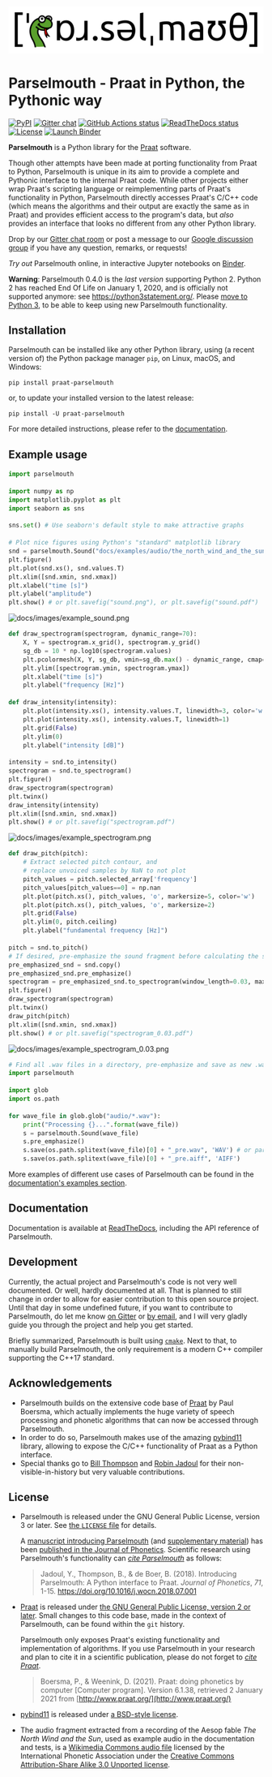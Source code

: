 ![Parselmouth](docs/images/logo-full.png)
# Parselmouth - Praat in Python, the Pythonic way

[![PyPI](https://img.shields.io/pypi/v/praat-parselmouth.svg)](https://pypi.org/project/praat-parselmouth/)
[![Gitter chat](https://img.shields.io/gitter/room/PraatParselmouth/Lobby.svg?logo=gitter&logoColor=fff&colorB=51bb9b)](https://gitter.im/PraatParselmouth/Lobby)
[![GitHub Actions status](https://img.shields.io/github/actions/workflow/status/YannickJadoul/Parselmouth/ci.yml?branch=master&logo=github)](https://github.com/YannickJadoul/Parselmouth/actions?query=workflow:CI+branch:master)
[![ReadTheDocs status](https://img.shields.io/readthedocs/parselmouth.svg?logo=read-the-docs&logoColor=fff)](https://parselmouth.readthedocs.io/en/latest/)
[![License](https://img.shields.io/pypi/l/praat-parselmouth.svg)](https://github.com/YannickJadoul/Parselmouth/blob/master/LICENSE)
[![Launch Binder](https://mybinder.org/badge_logo.svg)](https://mybinder.org/v2/gh/YannickJadoul/Parselmouth/master?urlpath=lab%2Ftree%2Fdocs%2Fexamples)

**Parselmouth** is a Python library for the [Praat](http://www.praat.org) software.

Though other attempts have been made at porting functionality from Praat to Python, Parselmouth is unique in its aim to provide a complete and Pythonic interface to the internal Praat code. While other projects either wrap Praat's scripting language or reimplementing parts of Praat's functionality in Python, Parselmouth directly accesses Praat's C/C++ code (which means the algorithms and their output are exactly the same as in Praat) and provides efficient access to the program's data, but *also* provides an interface that looks no different from any other Python library.

Drop by our [Gitter chat room](https://gitter.im/PraatParselmouth/Lobby) or post a message to our [Google discussion group](https://groups.google.com/d/forum/parselmouth) if you have any question, remarks, or requests!

*Try out* Parselmouth online, in interactive Jupyter notebooks on [Binder](https://mybinder.org/v2/gh/YannickJadoul/Parselmouth/master?urlpath=lab%2Ftree%2Fdocs%2Fexamples).

**Warning**: Parselmouth 0.4.0 is the *last version* supporting Python 2. Python 2 has reached End Of Life on January 1, 2020, and is officially not supported anymore: see https://python3statement.org/. Please [move to Python 3](https://docs.python.org/3/howto/pyporting.html), to be able to keep using new Parselmouth functionality.

## Installation
Parselmouth can be installed like any other Python library, using (a recent version of) the Python package manager `pip`, on Linux, macOS, and Windows:
```
pip install praat-parselmouth
```
or, to update your installed version to the latest release:
```
pip install -U praat-parselmouth
```

For more detailed instructions, please refer to the [documentation](https://parselmouth.readthedocs.io/en/stable/installation.html).

## Example usage
```Python
import parselmouth

import numpy as np
import matplotlib.pyplot as plt
import seaborn as sns

sns.set() # Use seaborn's default style to make attractive graphs

# Plot nice figures using Python's "standard" matplotlib library
snd = parselmouth.Sound("docs/examples/audio/the_north_wind_and_the_sun.wav")
plt.figure()
plt.plot(snd.xs(), snd.values.T)
plt.xlim([snd.xmin, snd.xmax])
plt.xlabel("time [s]")
plt.ylabel("amplitude")
plt.show() # or plt.savefig("sound.png"), or plt.savefig("sound.pdf")
```
![docs/images/example_sound.png](docs/images/example_sound.png)
```Python
def draw_spectrogram(spectrogram, dynamic_range=70):
    X, Y = spectrogram.x_grid(), spectrogram.y_grid()
    sg_db = 10 * np.log10(spectrogram.values)
    plt.pcolormesh(X, Y, sg_db, vmin=sg_db.max() - dynamic_range, cmap='afmhot')
    plt.ylim([spectrogram.ymin, spectrogram.ymax])
    plt.xlabel("time [s]")
    plt.ylabel("frequency [Hz]")

def draw_intensity(intensity):
    plt.plot(intensity.xs(), intensity.values.T, linewidth=3, color='w')
    plt.plot(intensity.xs(), intensity.values.T, linewidth=1)
    plt.grid(False)
    plt.ylim(0)
    plt.ylabel("intensity [dB]")

intensity = snd.to_intensity()
spectrogram = snd.to_spectrogram()
plt.figure()
draw_spectrogram(spectrogram)
plt.twinx()
draw_intensity(intensity)
plt.xlim([snd.xmin, snd.xmax])
plt.show() # or plt.savefig("spectrogram.pdf")
```
![docs/images/example_spectrogram.png](docs/images/example_spectrogram.png)
```Python
def draw_pitch(pitch):
    # Extract selected pitch contour, and
    # replace unvoiced samples by NaN to not plot
    pitch_values = pitch.selected_array['frequency']
    pitch_values[pitch_values==0] = np.nan
    plt.plot(pitch.xs(), pitch_values, 'o', markersize=5, color='w')
    plt.plot(pitch.xs(), pitch_values, 'o', markersize=2)
    plt.grid(False)
    plt.ylim(0, pitch.ceiling)
    plt.ylabel("fundamental frequency [Hz]")

pitch = snd.to_pitch()
# If desired, pre-emphasize the sound fragment before calculating the spectrogram
pre_emphasized_snd = snd.copy()
pre_emphasized_snd.pre_emphasize()
spectrogram = pre_emphasized_snd.to_spectrogram(window_length=0.03, maximum_frequency=8000)
plt.figure()
draw_spectrogram(spectrogram)
plt.twinx()
draw_pitch(pitch)
plt.xlim([snd.xmin, snd.xmax])
plt.show() # or plt.savefig("spectrogram_0.03.pdf")
```
![docs/images/example_spectrogram_0.03.png](docs/images/example_spectrogram_0.03.png)
```Python
# Find all .wav files in a directory, pre-emphasize and save as new .wav and .aiff file
import parselmouth

import glob
import os.path

for wave_file in glob.glob("audio/*.wav"):
    print("Processing {}...".format(wave_file))
    s = parselmouth.Sound(wave_file)
    s.pre_emphasize()
    s.save(os.path.splitext(wave_file)[0] + "_pre.wav", 'WAV') # or parselmouth.SoundFileFormat.WAV instead of 'WAV'
    s.save(os.path.splitext(wave_file)[0] + "_pre.aiff", 'AIFF')
```

More examples of different use cases of Parselmouth can be found in the [documentation's examples section](https://parselmouth.readthedocs.io/en/stable/examples.html).

## Documentation
Documentation is available at [ReadTheDocs](http://parselmouth.readthedocs.io/), including the API reference of Parselmouth.

## Development
Currently, the actual project and Parselmouth's code is not very well documented. Or well, hardly documented at all. That is planned to still change in order to allow for easier contribution to this open source project.
Until that day in some undefined future, if you want to contribute to Parselmouth, do let me know [on Gitter](https://gitter.im/PraatParselmouth/Development) or [by email](mailto:Yannick.Jadoul@ai.vub.ac.be), and I will very gladly guide you through the project and help you get started.

Briefly summarized, Parselmouth is built using [`cmake`](https://cmake.org/). Next to that, to manually build Parselmouth, the only requirement is a modern C++ compiler supporting the C++17 standard.

## Acknowledgements
- Parselmouth builds on the extensive code base of [Praat](https://github.com/praat/praat) by Paul Boersma, which actually implements the huge variety of speech processing and phonetic algorithms that can now be accessed through Parselmouth.
- In order to do so, Parselmouth makes use of the amazing [pybind11](https://github.com/pybind/pybind11) library, allowing to expose the C/C++ functionality of Praat as a Python interface.
- Special thanks go to [Bill Thompson](https://billdthompson.github.io/) and [Robin Jadoul](https://github.com/RobinJadoul/) for their non-visible-in-history but very valuable contributions.

## License
* Parselmouth is released under the GNU General Public License, version 3 or later. See [the `LICENSE` file](LICENSE) for details.

  A [manuscript introducing Parselmouth](https://ai.vub.ac.be/~yajadoul/jadoul_introducing-parselmouth_a-python-interface-to-praat.pdf) (and [supplementary material](https://ai.vub.ac.be/~yajadoul/jadoul_introducing-parselmouth_a-python-interface-to-praat_supplementary-material.zip)) has been [published in the Journal of Phonetics](https://www.sciencedirect.com/science/article/abs/pii/S0095447017301389). Scientific research using Parselmouth's functionality can [*cite Parselmouth*](https://parselmouth.readthedocs.io/en/stable/#citing-parselmouth) as follows:

  > Jadoul, Y., Thompson, B., & de Boer, B. (2018). Introducing Parselmouth: A Python interface to Praat. *Journal of Phonetics*, *71*, 1-15. https://doi.org/10.1016/j.wocn.2018.07.001

* [Praat](https://github.com/praat/praat) is released under [the GNU General Public License, version 2 or later](praat/main/GNU_General_Public_License.txt). Small changes to this code base, made in the context of Parselmouth, can be found within the `git` history.

  Parselmouth only exposes Praat's existing functionality and implementation of algorithms. If you use Parselmouth in your research and plan to cite it in a scientific publication, please do not forget to [*cite Praat*](https://www.fon.hum.uva.nl/praat/manual/FAQ__How_to_cite_Praat.html).

  > Boersma, P., & Weenink, D. (2021). Praat: doing phonetics by computer [Computer program]. Version 6.1.38, retrieved 2 January 2021 from [http://www.praat.org/](http://www.praat.org/)

* [pybind11](https://github.com/pybind/pybind11) is released under [a BSD-style license](pybind11/LICENSE).

* The audio fragment extracted from a recording of the Aesop fable *The North Wind and the Sun*, used as example audio in the documentation and tests, is a [Wikimedia Commons audio file](https://en.wikipedia.org/wiki/File:Recording_of_speaker_of_British_English_(Received_Pronunciation).ogg) licensed by the International Phonetic Association under the [Creative Commons Attribution-Share Alike 3.0 Unported license](https://creativecommons.org/licenses/by-sa/3.0/deed.en).
